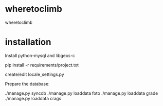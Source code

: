 wheretoclimb
============

wheretoclimb

installation
============

Install python-mysql and libgeos-c

pip install -r requirements/project.txt

create/edit locale_settings.py

Prepare the database:

./manage.py syncdb
./manage.py loaddata foto
./manage.py loaddata grade
./manage.py loaddata crags

